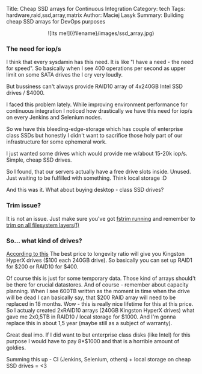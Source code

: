 Title: Cheap SSD arrays for Continuous Integration
Category: tech
Tags: hardware,raid,ssd,array,matrix
Author: Maciej Lasyk
Summary: Building cheap SSD arrays for DevOps purposes

<center>![Its me!]({filename}/images/ssd_array.jpg)</center>

### The need for iop/s ###

I think that every sysdamin has this need. It is like "I have a need - the need
for speed". So basically when I see 400 operations per second as upper limit on
some SATA drives the I cry very loudly.

But bussiness can't always provide RAID10 array of 4x240GB Intel SSD drives /
$4000.

I faced this problem lately. While improving environment performance for continuous integration I noticed how drastically we have this need for iop/s on every Jenkins and Selenium nodes.

So we have this bleeding-edge-storage which has couple of enterprise class SSDs
but honestly I didn't want to sacrifice those holy part of our infrastructure
for some ephemeral work.

I just wanted some drives which would provide me w/about 15-20k iop/s. Simple,
cheap SSD drives.

So I found, that our servers actually have a free drive slots inside. Unused.
Just waiting to be fulfilled with something. Think local storage :D

And this was it. What about buying desktop - class SSD drives?

### Trim issue? ###

It is not an issue. Just make sure you've got [fstrim
running](https://turriebuntu.wordpress.com/ubuntu-pages/precise-specific-pages/using-fstrim-to-trim-your-ssd-instead-of-delete-in-fstab/)
and remember to [trim on all filesystem
layers(!)](http://blog.neutrino.es/2013/howto-properly-activate-trim-for-your-ssd-on-linux-fstrim-lvm-and-dmcrypt/)

### So... what kind of drives? ###

[According to
this](http://techreport.com/review/27909/the-ssd-endurance-experiment-theyre-all-dead)
The best price to longevity ratio will give you Kingston HyperX drives ($100
each 240GB drive). So basically you can set up RAID1 for $200 or RAID10 for
$400.

Of course this is just for some temporary data. Those kind of arrays should't
be there for crucial datastores. And of course - remember about capacity
planning. When I see 600TB written as the moment in time when the drive will be
dead I can basically say, that $200 RAID array will need to be replaced in 18
months. Wow - this is really nice lifetime for this at this price. So I actualy
created 2xRAID10 arrays (240GB Kingston HyperX drives) what gave me 2x0,5TB in
RAID10 / local storage for $1000. And I'm gonna replace this in about 1,5 year
(maybe still as a subject of warranty).

Great deal imo. If I did want to but enterprise class disks (like Intel) for
this purpose I would have to pay 8\*$1000 and that is a horrible amount of
goldies.

Summing this up - CI (Jenkins, Selenium, others) + local storage on cheap SSD drives = <3
